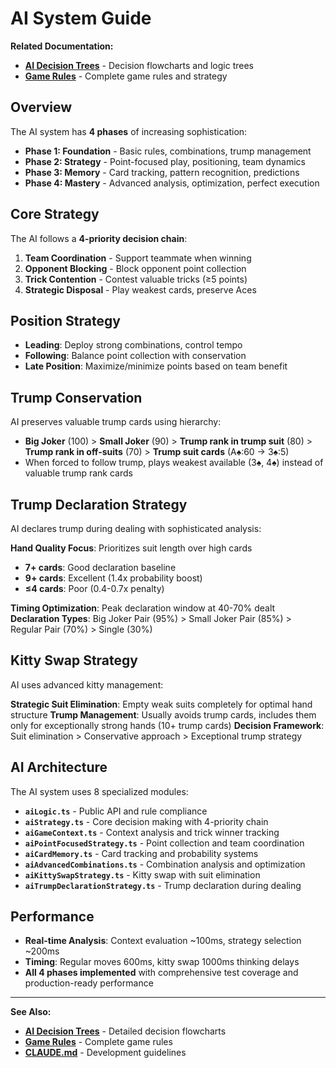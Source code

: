 # AI System Guide

**Related Documentation:**

- **[AI Decision Trees](AI_DECISION_TREE.md)** - Decision flowcharts and logic trees
- **[Game Rules](GAME_RULES.md)** - Complete game rules and strategy

## Overview

The AI system has **4 phases** of increasing sophistication:

- **Phase 1: Foundation** - Basic rules, combinations, trump management
- **Phase 2: Strategy** - Point-focused play, positioning, team dynamics  
- **Phase 3: Memory** - Card tracking, pattern recognition, predictions
- **Phase 4: Mastery** - Advanced analysis, optimization, perfect execution

## Core Strategy

The AI follows a **4-priority decision chain**:

1. **Team Coordination** - Support teammate when winning
2. **Opponent Blocking** - Block opponent point collection  
3. **Trick Contention** - Contest valuable tricks (≥5 points)
4. **Strategic Disposal** - Play weakest cards, preserve Aces

## Position Strategy

- **Leading**: Deploy strong combinations, control tempo
- **Following**: Balance point collection with conservation
- **Late Position**: Maximize/minimize points based on team benefit

## Trump Conservation

AI preserves valuable trump cards using hierarchy:

- **Big Joker** (100) > **Small Joker** (90) > **Trump rank in trump suit** (80) > **Trump rank in off-suits** (70) > **Trump suit cards** (A♠:60 → 3♠:5)
- When forced to follow trump, plays weakest available (3♠, 4♠) instead of valuable trump rank cards

## Trump Declaration Strategy

AI declares trump during dealing with sophisticated analysis:

**Hand Quality Focus**: Prioritizes suit length over high cards

- **7+ cards**: Good declaration baseline  
- **9+ cards**: Excellent (1.4x probability boost)
- **≤4 cards**: Poor (0.4-0.7x penalty)

**Timing Optimization**: Peak declaration window at 40-70% dealt
**Declaration Types**: Big Joker Pair (95%) > Small Joker Pair (85%) > Regular Pair (70%) > Single (30%)

## Kitty Swap Strategy

AI uses advanced kitty management:

**Strategic Suit Elimination**: Empty weak suits completely for optimal hand structure
**Trump Management**: Usually avoids trump cards, includes them only for exceptionally strong hands (10+ trump cards)
**Decision Framework**: Suit elimination > Conservative approach > Exceptional trump strategy

## AI Architecture

The AI system uses 8 specialized modules:

- **`aiLogic.ts`** - Public API and rule compliance
- **`aiStrategy.ts`** - Core decision making with 4-priority chain
- **`aiGameContext.ts`** - Context analysis and trick winner tracking
- **`aiPointFocusedStrategy.ts`** - Point collection and team coordination
- **`aiCardMemory.ts`** - Card tracking and probability systems
- **`aiAdvancedCombinations.ts`** - Combination analysis and optimization
- **`aiKittySwapStrategy.ts`** - Kitty swap with suit elimination
- **`aiTrumpDeclarationStrategy.ts`** - Trump declaration during dealing

## Performance

- **Real-time Analysis**: Context evaluation ~100ms, strategy selection ~200ms
- **Timing**: Regular moves 600ms, kitty swap 1000ms thinking delays
- **All 4 phases implemented** with comprehensive test coverage and production-ready performance

---

**See Also:**

- **[AI Decision Trees](AI_DECISION_TREE.md)** - Detailed decision flowcharts  
- **[Game Rules](GAME_RULES.md)** - Complete game rules
- **[CLAUDE.md](../CLAUDE.md)** - Development guidelines
